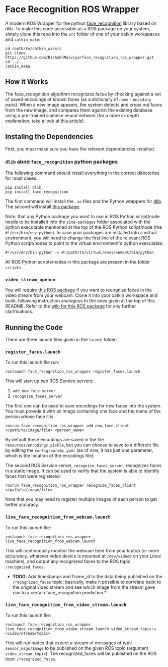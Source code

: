 # Face Recognition ROS Wrapper

A modern ROS Wrapper for the python [face_recognition](https://github.com/ageitgey/face_recognition) library based on dlib. To make this code accessible as a ROS package on your system, simply clone this repo into the `src` folder of one of your catkin workspaces and `catkin_make`:

    cd /path/to/catkin_ws/src
    git clone https://github.com/RishabhMalviya/face_recognition_ros_wrapper.git
    cd ../
    catkin_make

## How it Works

The face_recognition algorithm recognizes faces by checking against a set of saved encodings of known faces (as a dictionary of `name` - `encoding` pairs). When a new image appears, the system detects and crops out faces from the new image, and compares them against the existing database using a pre-trained siamese neural network (for a more in-depth explanation, take a look at [this article](https://www.pyimagesearch.com/2018/06/18/face-recognition-with-opencv-python-and-deep-learning/)).


## Installng the Dependencies

First, you must make sure you have the relevant dependencies installed.

### `dlib` abnd `face_recognition` python packages

The following command should install everything in the correct directories for most cases:

    pip install dlib
    pip install face_recognition

The first command will install the `.so` files and the Python wrappers for [dlib](http://dlib.net/).
The second will install [this package](https://github.com/ageitgey/face_recognition).

Note, that any Python package you want to use in ROS Python script/node needs to be installed into the  `site-packages` folder associated with the python executable mentioned at the top of the ROS Python script/node (the `#!/usr/bin/env python`). In case your packages are installed into a virtual environment, you will need to change the first line of the relevant ROS Python script/nodes to point to the  virtual environment's python executable:

    #!/usr/env/bin python -> #!/path/to/virtual/environment/bin/python

All ROS Python scripts/nodes in this package are present in the folder `scripts`.

### `video_stream_opencv`

You will require [this ROS package](https://github.com/ros-drivers/video_stream_opencv) if you want to recognize faces in the video stream from your webcam. Clone it into your catkin workspace and build, following instruction analogous to the ones given at the top of this README. Refer to the [wiki for this ROS package](http://wiki.ros.org/video_stream_opencv) for any further clarifications.



## Running the Code

There are three launch files given in the `launch` folder:

### `register_faces.launch`

To run this launch file run:

    roslaunch face_recognition_ros_wrapper register_faces.launch

This will start up two ROS Service servers:

1. `add_new_face_server`
2. `recognize_faces_server`

The first one can be used to save encodings for new faces into the system. You must provide it with an image containing one face and the name of the person whose face it is:

    rosrun face_recognition_ros_wrapper add_new_face_client </path/to/image/file> <person_name>

By default these encodings are saved in the file `resources/encodings.pickle`, but you can choose to save to a different file by editing the `config/params.yaml` (as of now, it has just one parameter, which is the location of the encodings file).

The second ROS Service server, `recognize_faces_server`, recognizes faces in a static image. It can be used to verify that the system is able to identify faces that were registered:

    rosrun face_recognition_ros_wrapper recognize_faces_client </path/to/image/file>

Note that you may need to register multiple images of each person to get better accuracy.

### `live_face_recognition_from_webcam.launch`

To run this launch file:

    roslaunch face_recognition_ros_wrapper live_face_recognition_from_webcam.launch

This will continuously monitor the webcam feed from your laptop (or more accurately, whatever video device is mounted at `/dev/video0` on your Linux machine), and output any recognized faces to the ROS topic `/recognized_faces`.

* **TODO**: Add timestamps and frame_id to the data being published on the `/recognized_faces` topic; basically, make it possible to correlate back to the original video stream and see which image from the stream gave rise to a certain face_recognition prediction.*

### `live_face_recognition_from_video_stream.launch`

To run this launch file:

    roslaunch face_recognition_ros_wrapper live_face_recognition_from_video_stream.launch video_stream_topic:=<video/stream/topic>

This will run nodes that expect a stream of messages of type `sensor_msgs/Image` to be published on the given ROS topic (argument `video_stream_topic`). The recognized_faces will be published on the ROS topic `/recognized_faces`.
